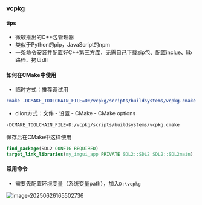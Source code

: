 ### vcpkg

#### tips

- 微软推出的C++包管理器
- 类似于Python的pip，JavaScript的npm
- 一条命令安装并配置好C++第三方库，无需自己下载zip包、配置inclue、lib路径、拷贝dll

#### 如何在CMake中使用

- 临时方式：推荐调试用

```cmake
cmake -DCMAKE_TOOLCHAIN_FILE=D:/vcpkg/scripts/buildsystems/vcpkg.cmake ..
```

- clion方式：文件 - 设置 - CMake - CMake options

```tex
-DCMAKE_TOOLCHAIN_FILE=D:/vcpkg/scripts/buildsystems/vcpkg.cmake
```

保存后在CMake中这样使用

```cmake
find_package(SDL2 CONFIG REQUIRED)
target_link_libraries(my_imgui_app PRIVATE SDL2::SDL2 SDL2::SDL2main)
```

#### 常用命令

- 需要先配置环境变量（系统变量path），加入`D:\vcpkg`

![image-20250626165502736](https://raw.githubusercontent.com/sleepyDev0x/Pictures/main/22bdbe3de9891668bce357e0001903c1.png)	

